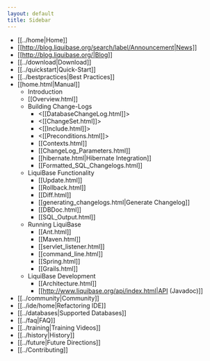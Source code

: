 ```yaml
---
layout: default
title: Sidebar
---
```


  * [[../home|Home]]
  * [[http://blog.liquibase.org/search/label/Announcement|News]]
  * [[http://blog.liquibase.org/|Blog]]
  * [[../download|Download]]
  * [[../quickstart|Quick-Start]]
  * [[../bestpractices|Best Practices]]
  * [[home.html|Manual]]
    *  Introduction
      * [[Overview.html]]
    * Building Change-Logs
      * <[[DatabaseChangeLog.html]]>
      * <[[ChangeSet.html]]>
      * <[[Include.html]]>
      * <[[Preconditions.html]]>
      * [[Contexts.html]]
      * [[ChangeLog_Parameters.html]]
      * [[hibernate.html|Hibernate Integration]]
      * [[Formatted_SQL_Changelogs.html]]
    * LiquiBase Functionality
      * [[Update.html]]
      * [[Rollback.html]]
      * [[Diff.html]]
      * [[generating_changelogs.html|Generate Changelog]]
      * [[DBDoc.html]]
      * [[SQL_Output.html]]
    * Running LiquiBase
      * [[Ant.html]]
      * [[Maven.html]]
      * [[servlet_listener.html]]
      * [[command_line.html]]
      * [[Spring.html]]
      * [[Grails.html]]
    * LiquiBase Development
      * [[Architecture.html]]
      * [[http://www.liquibase.org/api/index.html|API (Javadoc)]]
  * [[../community|Community]]
  * [[../ide/home|Refactoring IDE]]
  * [[../databases|Supported Databases]]
  * [[../faq|FAQ]]
  * [[../training|Training Videos]]
  * [[../history|History]]
  * [[../future|Future Directions]]
  * [[../Contributing]]
